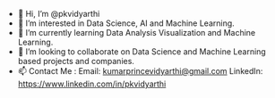 - 👋 Hi, I’m @pkvidyarthi
- 👀 I’m interested in Data Science, AI and Machine Learning.
- 🌱 I’m currently learning Data Analysis Visualization and Machine Learning.
- 💞️ I’m looking to collaborate on Data Science and Machine Learning based projects and companies.
- 📫 Contact Me : Email: kumarprincevidyarthi@gmail.com LinkedIn: https://www.linkedin.com/in/pkvidyarthi

<!---
pkvidyarthi/pkvidyarthi is a ✨ special ✨ repository because its `README.md` (this file) appears on your GitHub profile.
You can click the Preview link to take a look at your changes.
--->
